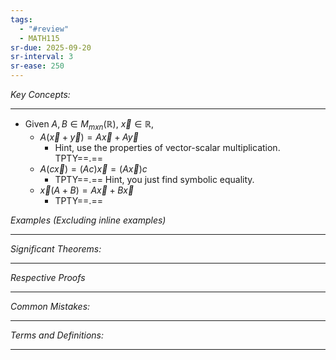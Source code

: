```yaml
---
tags:
  - "#review"
  - MATH115
sr-due: 2025-09-20
sr-interval: 3
sr-ease: 250
---
```

*Key Concepts:*
___

- Given $A, B \in M_{mxn}(\mathbb{R})$, $\vec{x}\in \mathbb{R}$, 
	- $A(\vec{x} + \vec{y}) = A\vec{x} + A\vec{y}$
		- Hint, use the properties of vector-scalar multiplication. TPTY==.==
	- $A(c\vec{x}) = (Ac)\vec{x} = (A\vec{x})c$
		- TPTY==.== Hint, you just find symbolic equality.
	- $\vec{x}(A + B) = A\vec{x} + B\vec{x}$
		- TPTY==.==

*Examples (Excluding inline examples)* 
___

*Significant Theorems:*
___

*Respective Proofs*
___

*Common Mistakes:*
___

*Terms and Definitions:*
___

